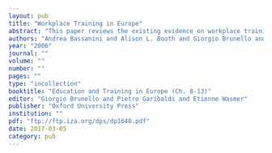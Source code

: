 ```yaml
---
layout: pub
title: "Workplace Training in Europe"
abstract: "This paper reviews the existing evidence on workplace training in Europe in different data sources - the CVTS, OECD data and the European Community Household Panel. We outline the differences in training incidence and relate these differences to the private costs and benefits of training, and to institutional factors such as unions, employment protection and product market competition. We ask whether there is a case for under-provision of training in Europe and examine alternative policies aiming both at raising training incidence and at reducing inequalities in the provision of skills."
authors: "Andrea Bassanini and Alison L. Booth and Giorgio Brunello and Maria De Paola and Edwin Leuven"
year: "2006"
journal: ""
volume: ""
number: ""
pages: ""
type: "incollection"
booktitle: "Education and Training in Europe (Ch. 8-13)"
editor: "Giorgio Brunello and Pietro Garibaldi and Etienne Wasmer"
publisher: "Oxford University Press"
institution: ""
pdf: "ftp://ftp.iza.org/dps/dp1640.pdf"
date: 2017-03-05
category: pub
---
```

